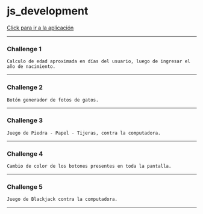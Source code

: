 # js_development

[Click para ir a la aplicación](https://engcarlosperezmolero.github.io/js_development/js_5_project/index.html)

---

### Challenge 1
    Calculo de edad aproximada en días del usuario, luego de ingresar el año de nacimiento.
    
---

### Challenge 2
    Botón generador de fotos de gatos.
    
---

### Challenge 3
    Juego de Piedra - Papel - Tijeras, contra la computadora.
    
---

### Challenge 4 
    Cambio de color de los botones presentes en toda la pantalla.

---

### Challenge 5
    Juego de Blackjack contra la computadora.
    
---

